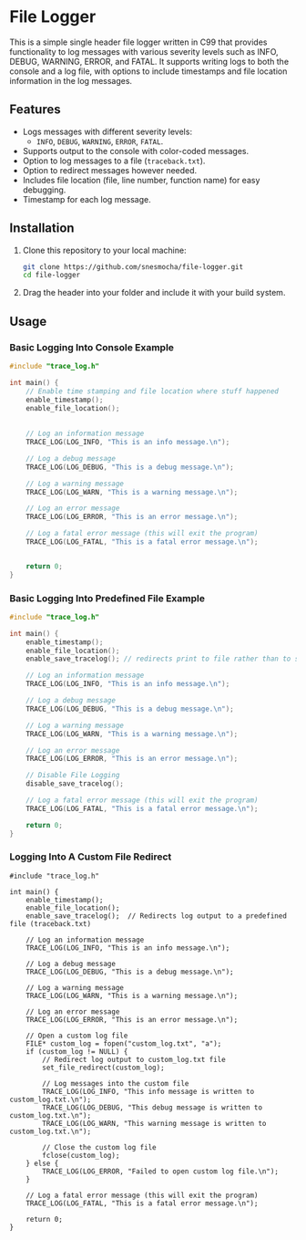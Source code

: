 # File Logger

This is a simple single header file logger written in C99 that provides functionality to log messages with various severity levels such as INFO, DEBUG, WARNING, ERROR, and FATAL. It supports writing logs to both the console and a log file, with options to include timestamps and file location information in the log messages.

## Features

- Logs messages with different severity levels: 
  - `INFO`, `DEBUG`, `WARNING`, `ERROR`, `FATAL`.
- Supports output to the console with color-coded messages.
- Option to log messages to a file (`traceback.txt`).
- Option to redirect messages however needed.
- Includes file location (file, line number, function name) for easy debugging.
- Timestamp for each log message.

## Installation

1. Clone this repository to your local machine:

    ```bash
    git clone https://github.com/snesmocha/file-logger.git
    cd file-logger
    ```

2. Drag the header into your folder and include it with your build system.

## Usage

### Basic Logging Into Console Example

```c
#include "trace_log.h"

int main() {
    // Enable time stamping and file location where stuff happened
	enable_timestamp();
    enable_file_location();
	
	
    // Log an information message
    TRACE_LOG(LOG_INFO, "This is an info message.\n");

    // Log a debug message
    TRACE_LOG(LOG_DEBUG, "This is a debug message.\n");

    // Log a warning message
    TRACE_LOG(LOG_WARN, "This is a warning message.\n");

    // Log an error message
    TRACE_LOG(LOG_ERROR, "This is an error message.\n");

    // Log a fatal error message (this will exit the program)
    TRACE_LOG(LOG_FATAL, "This is a fatal error message.\n");


    return 0;
}
```

### Basic Logging Into Predefined File Example

```c
#include "trace_log.h"

int main() {
	enable_timestamp();
    enable_file_location();
	enable_save_tracelog();	// redirects print to file rather than to standard out

    // Log an information message
    TRACE_LOG(LOG_INFO, "This is an info message.\n");

    // Log a debug message
    TRACE_LOG(LOG_DEBUG, "This is a debug message.\n");

    // Log a warning message
    TRACE_LOG(LOG_WARN, "This is a warning message.\n");

    // Log an error message
    TRACE_LOG(LOG_ERROR, "This is an error message.\n");

	// Disable File Logging
	disable_save_tracelog();

    // Log a fatal error message (this will exit the program)
    TRACE_LOG(LOG_FATAL, "This is a fatal error message.\n");

    return 0;
}
```

### Logging Into A Custom File Redirect

```
#include "trace_log.h"

int main() {
    enable_timestamp();
    enable_file_location();
    enable_save_tracelog();  // Redirects log output to a predefined file (traceback.txt)

    // Log an information message
    TRACE_LOG(LOG_INFO, "This is an info message.\n");

    // Log a debug message
    TRACE_LOG(LOG_DEBUG, "This is a debug message.\n");

    // Log a warning message
    TRACE_LOG(LOG_WARN, "This is a warning message.\n");

    // Log an error message
    TRACE_LOG(LOG_ERROR, "This is an error message.\n");

    // Open a custom log file
    FILE* custom_log = fopen("custom_log.txt", "a");
    if (custom_log != NULL) {
        // Redirect log output to custom_log.txt file
        set_file_redirect(custom_log);

        // Log messages into the custom file
        TRACE_LOG(LOG_INFO, "This info message is written to custom_log.txt.\n");
        TRACE_LOG(LOG_DEBUG, "This debug message is written to custom_log.txt.\n");
        TRACE_LOG(LOG_WARN, "This warning message is written to custom_log.txt.\n");

        // Close the custom log file
        fclose(custom_log);
    } else {
        TRACE_LOG(LOG_ERROR, "Failed to open custom log file.\n");
    }

    // Log a fatal error message (this will exit the program)
    TRACE_LOG(LOG_FATAL, "This is a fatal error message.\n");

    return 0;
}
```